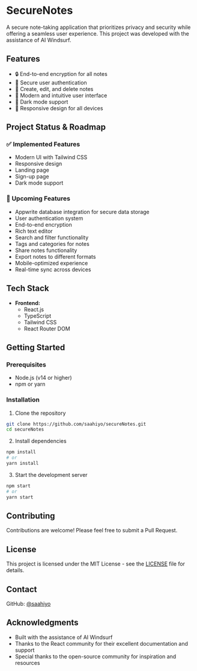 # SecureNotes

A secure note-taking application that prioritizes privacy and security while offering a seamless user experience. This project was developed with the assistance of AI Windsurf.

## Features

- 🔒 End-to-end encryption for all notes
- 👤 Secure user authentication
- 📝 Create, edit, and delete notes
- 🎨 Modern and intuitive user interface
- 🌙 Dark mode support
- 📱 Responsive design for all devices

## Project Status & Roadmap

### ✅ Implemented Features
- Modern UI with Tailwind CSS
- Responsive design
- Landing page
- Sign-up page
- Dark mode support

### 🚀 Upcoming Features
- Appwrite database integration for secure data storage
- User authentication system
- End-to-end encryption
- Rich text editor
- Search and filter functionality
- Tags and categories for notes
- Share notes functionality
- Export notes to different formats
- Mobile-optimized experience
- Real-time sync across devices

## Tech Stack

- **Frontend:**
  - React.js
  - TypeScript
  - Tailwind CSS
  - React Router DOM

## Getting Started

### Prerequisites

- Node.js (v14 or higher)
- npm or yarn

### Installation

1. Clone the repository
```bash
git clone https://github.com/saahiyo/secureNotes.git
cd secureNotes
```

2. Install dependencies
```bash
npm install
# or
yarn install
```

3. Start the development server
```bash
npm start
# or
yarn start
```

## Contributing

Contributions are welcome! Please feel free to submit a Pull Request.

## License

This project is licensed under the MIT License - see the [LICENSE](LICENSE) file for details.

## Contact

GitHub: [@saahiyo](https://github.com/saahiyo)

## Acknowledgments

- Built with the assistance of AI Windsurf
- Thanks to the React community for their excellent documentation and support
- Special thanks to the open-source community for inspiration and resources
